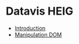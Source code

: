 # Datavis HEIG

* [Introduction](https://github.com/idris-maps/heig-datavis-2019/tree/master/20190222-intro)
* [Manipulation DOM](https://github.com/idris-maps/heig-datavis-2019/tree/master/20190301-manipulation-dom)